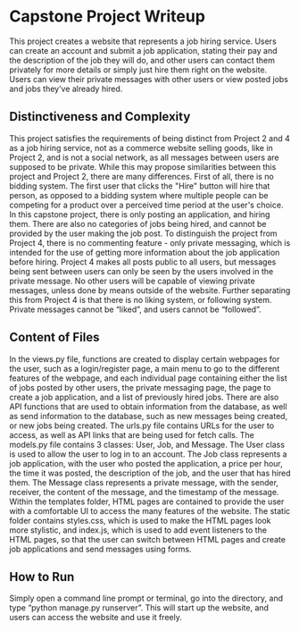 # Capstone Project Writeup

This project creates a website that represents a job hiring service. Users can create an account and submit a job application, stating their pay and the description of the job they will do, and other users can contact them privately for more details or simply just hire them right on the website. Users can view their private messages with other users or view posted jobs and jobs they’ve already hired.

## Distinctiveness and Complexity

This project satisfies the requirements of being distinct from Project 2 and 4 as a job hiring service, not as a commerce website selling goods, like in Project 2, and is not a social network, as all messages between users are supposed to be private. While this may propose similarities between this project and Project 2, there are many differences. First of all, there is no bidding system. The first user that clicks the "Hire" button will hire that person, as opposed to a bidding system where multiple people can be competing for a product over a perceived time period at the user's choice. In this capstone project, there is only posting an application, and hiring them. There are also no categories of jobs being hired, and cannot be provided by the user making the job post. To distinguish the project from Project 4, there is no commenting feature - only private messaging, which is intended for the use of getting more information about the job application before hiring. Project 4 makes all posts public to all users, but messages being sent between users can only be seen by the users involved in the private message. No other users will be capable of viewing private messages, unless done by means outside of the website. Further separating this from Project 4 is that there is no liking system, or following system. Private messages cannot be “liked”, and users cannot be “followed”. 

## Content of Files

In the views.py file, functions are created to display certain webpages for the user, such as a login/register page, a main menu to go to the different features of the webpage, and each individual page containing either the list of jobs posted by other users, the private messaging page, the page to create a job application, and a list of previously hired jobs. There are also API functions that are used to obtain information from the database, as well as send information to the database, such as new messages being created, or new jobs being created. The urls.py file contains URLs for the user to access, as well as API links that are being used for fetch calls. The models.py file contains 3 classes: User, Job, and Message. The User class is used to allow the user to log in to an account. The Job class represents a job application, with the user who posted the application, a price per hour, the time it was posted, the description of the job, and the user that has hired them. The Message class represents a private message, with the sender, receiver, the content of the message, and the timestamp of the message. Within the templates folder, HTML pages are contained to provide the user with a comfortable UI to access the many features of the website. The static folder contains styles.css, which is used to make the HTML pages look more stylistic, and index.js, which is used to add event listeners to the HTML pages, so that the user can switch between HTML pages and create job applications and send messages using forms.

## How to Run

Simply open a command line prompt or terminal, go into the directory, and type “python manage.py runserver”. This will start up the website, and users can access the website and use it freely.

